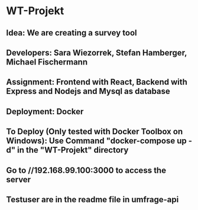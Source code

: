 # WT-Projekt
## Idea:       We are creating a survey tool
## Developers: Sara Wiezorrek, Stefan Hamberger, Michael Fischermann
## Assignment: Frontend with React, Backend with Express and Nodejs and Mysql as database
## Deployment: Docker

## To Deploy (Only tested with Docker Toolbox on Windows): Use Command "docker-compose up -d" in the "WT-Projekt" directory
## Go to //192.168.99.100:3000 to access the server
## Testuser are in the readme file in umfrage-api
